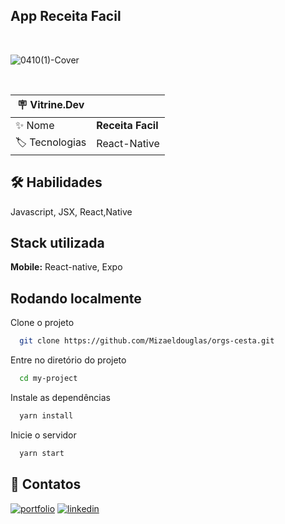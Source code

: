 ## App Receita Facil 

<br>



![0410(1)-Cover](https://user-images.githubusercontent.com/89351018/230971639-5d2dd860-301a-4e71-a79c-8f7a7f7ebb84.jpg)

 <br>

| :placard: Vitrine.Dev |     |
| -------------  | --- |
| :sparkles: Nome        | **Receita Facil**
| :label: Tecnologias | React-Native




## 🛠 Habilidades
Javascript, JSX, React,Native


## Stack utilizada

**Mobile:** React-native, Expo


## Rodando localmente

Clone o projeto

```bash
  git clone https://github.com/Mizaeldouglas/orgs-cesta.git
```

Entre no diretório do projeto

```bash
  cd my-project
```

Instale as dependências

```bash
  yarn install
```

Inicie o servidor

```bash
  yarn start
```

## 🔗 Contatos
[![portfolio](https://img.shields.io/badge/my_portfolio-000?style=for-the-badge&logo=ko-fi&logoColor=white)](https://mizaeldouglas-developer.vercel.app/)
[![linkedin](https://img.shields.io/badge/linkedin-0A66C2?style=for-the-badge&logo=linkedin&logoColor=white)](https://www.linkedin.com/in/mizael-douglas-aa850a216/)

